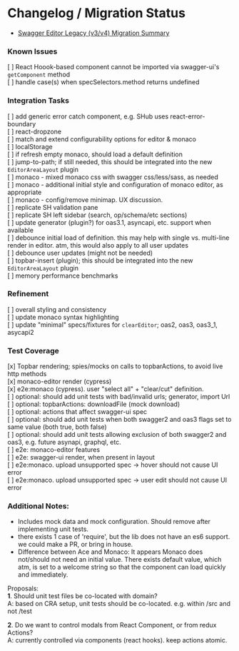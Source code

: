 # Changelog / Migration Status  

* [Swagger Editor Legacy (v3/v4) Migration Summary](docs/migration-summary-editor-v3.md)  

### Known Issues  

[ ] React Hoook-based component cannot be imported via swagger-ui's `getComponent` method  
[ ] handle case(s) when specSelectors.method returns undefined  

### Integration Tasks  
[ ] add generic error catch component, e.g. SHub uses react-error-boundary  
[ ] react-dropzone  
[ ] match and extend configurability options for editor & monaco  
[ ] localStorage  
[ ] if refresh empty monaco, should load a default definition  
[ ] jump-to-path; if still needed, this should be integrated into the new `EditorAreaLayout` plugin  
[ ] monaco - mixed monaco css with swagger css/less/sass, as needed  
[ ] monaco - additional initial style and configuration of monaco editor, as appropriate  
[ ] monaco - config/remove minimap. UX discussion.  
[ ] replicate SH validation pane  
[ ] replicate SH left sidebar (search, op/schema/etc sections)  
[ ] update generator (plugin?) for oas3.1, asyncapi, etc. support when available  
[ ] debounce initial load of definition. this may help with single vs. multi-line render in editor. atm, this would also apply to all user updates  
[ ] debounce user updates (might not be needed)  
[ ] topbar-insert (plugin); this should be integrated into the new `EditorAreaLayout` plugin  
[ ] memory performance benchmarks  


### Refinement  
[ ] overall styling and consistency  
[ ] update monaco syntax highlighting  
[ ] update "minimal" specs/fixtures for `clearEditor`; oas2, oas3, oas3_1, asycapi2  


### Test Coverage  
[x] Topbar rendering; spies/mocks on calls to topbarActions, to avoid live http methods  
[x] monaco-editor render (cypress)  
[x] e2e:monaco (cypress). user "select all" + "clear/cut" definition.  
[ ] optional: should add unit tests with bad/invalid urls; generator, import Url  
[ ] optional: topbarActions: downloadFile (mock download)  
[ ] optional: actions that affect swagger-ui spec  
[ ] optional: should add unit tests when both swagger2 and oas3 flags set to same value (both true, both false)  
[ ] optional: should add unit tests allowing exclusion of both swagger2 and oas3, e.g. future asynapi, graphql, etc.  
[ ] e2e: monaco-editor features  
[ ] e2e: swagger-ui render, when present in layout  
[ ] e2e:monaco. upload unsupported spec -> hover should not cause UI error  
[ ] e2e:monaco. upload unsupported spec -> user edit should not cause UI error  


### Additional Notes:
* Includes mock data and mock configuration. Should remove after implementing unit tests.
* there exists 1 case of 'require', but the lib does not have an es6 support. we could make a PR, or bring in house.
* Difference between Ace and Monaco: It appears Monaco does not/should not need an initial value. There exists default value, which atm, is set to a welcome string so that the component can load quickly and immediately.

Proposals:  
**1**. Should unit test files be co-located with domain?  
A: based on CRA setup, unit tests should be co-located. e.g. within /src and not /test  

**2**. Do we want to control modals from React Component, or from redux Actions?  
A: currently controlled via components (react hooks). keep actions atomic.  
